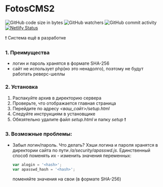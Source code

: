 # FotosCMS2
![GitHub code size in bytes](https://img.shields.io/github/languages/code-size/AlexanderLivanov/FotosCMS2)
![GitHub watchers](https://img.shields.io/github/watchers/AlexanderLivanov/FotosCMS2?style=social)
![GitHub commit activity](https://img.shields.io/github/commit-activity/y/AlexanderLivanov/FotosCMS2)
[![Netlify Status](https://api.netlify.com/api/v1/badges/d0550c54-5066-4eda-b7f9-192bd5fa6555/deploy-status)](https://app.netlify.com/sites/fotos-cms/deploys)


:exclamation: Система ещё в разработке
### 1. Преимущества
- логин и пароль хранятся в формате SHA-256
- сайт не использует php(но это ненадолго), поэтому не будут работать реверс-шеллы

### 2. Установка
1. Распакуйте архив в директорию сервера
2. Проверьте, что отображается главная страница
3. Перейдите по адресу _<ваш_сайт>/setup.html_
4. Следуйте инструкциям в установщике
5. Обязятельно удалите файл _setup.html_ и папку _setup_ ❗

### 3. Возможные проблемы:
- Забыл логин/пароль. Что делать?
  Хэши логина и пароля хранятся в директории сайта по пути _/a/security/apasswd.js_. Единственный способ поменять их - изменить значения переменных:
  
  ```js
  var alogin = '<hash>';
  var apasswd_hash = '<hash>';
  ```
  поменяйте значения <hash> на свои (в формате SHA-256)

